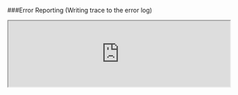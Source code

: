 ###Error Reporting (Writing trace to the error log)
<iframe width="100%" onload="resizeIframe(this)" src="http://127.0.0.1:8888/php-error-report-log-4?showErrorLog=1">
Screenshot needed
</iframe>